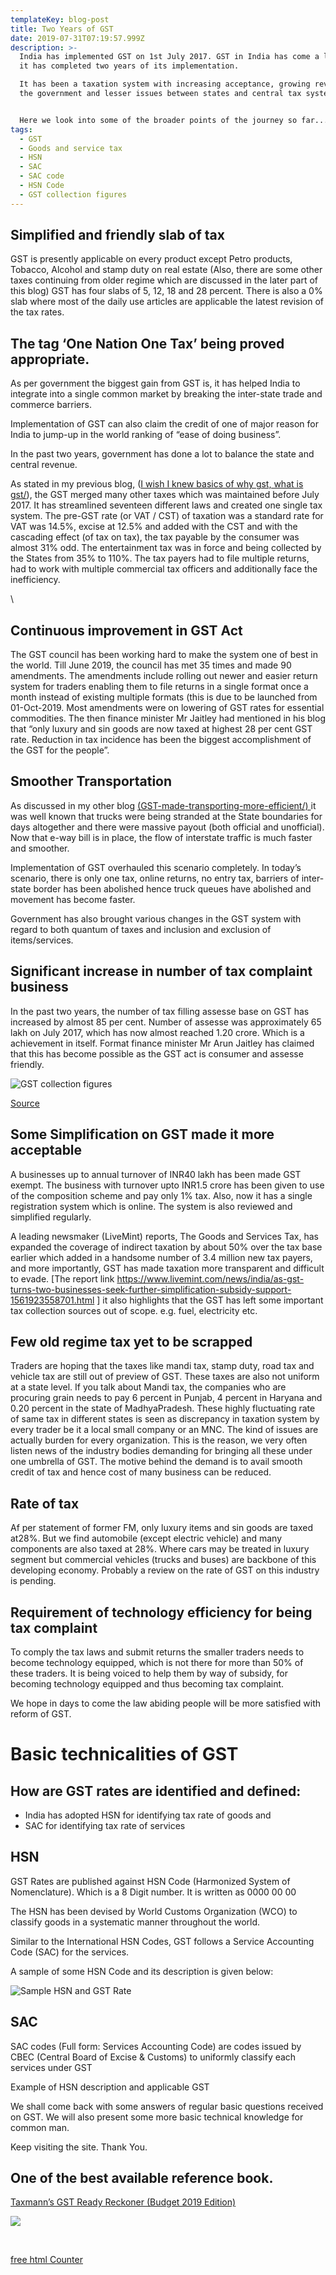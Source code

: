 ```yaml
---
templateKey: blog-post
title: Two Years of GST
date: 2019-07-31T07:19:57.999Z
description: >-
  India has implemented GST on 1st July 2017. GST in India has come a long way,
  it has completed two years of its implementation. 

  It has been a taxation system with increasing acceptance, growing revenue for
  the government and lesser issues between states and central tax system. 


  Here we look into some of the broader points of the journey so far....
tags:
  - GST
  - Goods and service tax
  - HSN
  - SAC
  - SAC code
  - HSN Code
  - GST collection figures
---
```

## Simplified and friendly slab of tax

GST is presently applicable on every product except Petro products, Tobacco, Alcohol and stamp duty on real estate (Also, there are some other taxes continuing from older regime which are discussed in the later part of this blog) GST has four slabs of 5, 12, 18 and 28 percent. There is also a 0% slab where most of the daily use articles are applicable the latest revision of the tax rates.

## The tag ‘One Nation One Tax’ being proved appropriate.

As per government the biggest gain from GST is, it has helped India to integrate into a single common market by breaking the inter-state trade and commerce barriers.

Implementation of GST can also claim the credit of one of major reason for India to jump-up in the world ranking of “ease of doing business”. 

In the past two years, government has done a lot to balance the state and central revenue.

As stated in my previous blog, ([I wish I knew basics of why gst, what is gst/](https://www.mrinalsur.in/blog/2019-01-02-i-wish-i-knew-basics-of-why-gst-what-gst/)), the GST merged many other taxes which was maintained before July 2017. It has streamlined seventeen different laws and created one single tax system. The pre-GST rate (or VAT / CST) of taxation was a standard rate for VAT was 14.5%, excise at 12.5% and added with the CST and with the cascading effect (of tax on tax), the tax payable by the consumer was almost 31% odd. The entertainment tax was in force and being collected by the States from 35% to 110%. The tax payers had to file multiple returns, had to work with multiple commercial tax officers and additionally face the inefficiency.

<script type="text/javascript" language="javascript">

\    var aax_size='160x600';

\    var aax_pubname = 'mrinalsur-21';

\    var aax_src='302';

\    </script>

\    <script type="text/javascript" language="javascript" src="http://c.amazon-adsystem.com/aax2/assoc.js"></script> 

## Continuous improvement in GST Act

The GST council has been working hard to make the system one of best in the world. Till June 2019, the council has met 35 times and made 90 amendments.  The amendments include rolling out newer and easier return system for traders enabling them to file returns in a single format once a month instead of existing multiple formats (this is due to be launched from 01-Oct-2019. Most amendments were on lowering of GST rates for essential commodities. The then finance minister Mr Jaitley had mentioned in his blog that “only luxury and sin goods are now taxed at highest 28 per cent GST rate. Reduction in tax incidence has been the biggest accomplishment of the GST for the people”.  

## Smoother Transportation

As discussed in my other blog [(GST-made-transporting-more-efficient/) ](https://www.mrinalsur.in/blog/2019-01-18-gst-made-transporting-more-efficient/)it was well known that trucks were being stranded at the State boundaries for days altogether and there were massive payout (both official and unofficial). Now that e-way bill is in place, the flow of interstate traffic is much faster and smoother.

Implementation of GST overhauled this scenario completely. In today’s scenario, there is only one tax, online returns, no entry tax, barriers of inter-state border has been abolished hence truck queues have abolished and movement has become faster.

Government has also brought various changes in the GST system with regard to both quantum of taxes and inclusion and exclusion of items/services.

## Significant increase in number of tax complaint business

In the past two years, the number of tax filling assesse base on GST has increased by almost 85 per cent. Number of assesse was approximately 65 lakh on July 2017, which has now almost reached 1.20 crore. Which is a achievement in itself. Format finance minister Mr Arun Jaitley has claimed that this has become possible as the GST act is consumer and assesse friendly.

![GST collection figures](/img/collection.jpg "Monthly GST collection from inception till Jul 2019")

[Source](http://gst.indiatyping.com/gst-collection-monthly)

## Some Simplification on GST made it more acceptable

A businesses up to annual turnover of INR40 lakh has been made GST exempt. The business with turnover upto INR1.5 crore has been given to use of the composition scheme and pay only 1% tax. Also, now it has a single registration system which is online. The system is also reviewed and simplified regularly.

A leading newsmaker (LiveMint) reports, The Goods and Services Tax, has expanded the coverage of indirect taxation by about 50% over the tax base earlier which added in a handsome number of 3.4 million new tax payers, and more importantly, GST has made taxation more transparent and difficult to evade.  \[The report link https://www.livemint.com/news/india/as-gst-turns-two-businesses-seek-further-simplification-subsidy-support-1561923558701.html ] it also highlights that the GST has left some important tax collection sources out of scope. e.g. fuel, electricity etc.

## Few old regime tax yet to be scrapped

Traders are hoping that the taxes like mandi tax, stamp duty, road tax and vehicle tax are still out of preview of GST. These taxes are also not uniform at a state level. If you talk about Mandi tax, the companies who are procuring grain needs to pay 6 percent in Punjab, 4 percent in Haryana and 0.20 percent in the state of MadhyaPradesh. These highly fluctuating rate of same tax in different states is seen as discrepancy in taxation system by every trader be it a local small company or an MNC. The kind of issues are actually burden for every organization. This is the reason, we very often listen news of the industry bodies demanding for bringing all these under one umbrella of GST. The motive behind the demand is to avail smooth credit of tax and hence cost of many business can be reduced.

## Rate of tax

Af per statement of former FM, only luxury items and sin goods are taxed at28%. But we find automobile (except electric vehicle) and many components are also taxed at 28%. Where cars may be treated in luxury segment but commercial vehicles (trucks and buses) are backbone of this developing economy. Probably a review on the rate of GST on this industry is pending.

## 

## Requirement of technology efficiency for being tax complaint

To comply the tax laws and submit returns the smaller traders needs to become technology equipped, which is not there for more than 50% of these traders. It is being voiced to help them by way of subsidy, for becoming technology equipped and thus becoming tax complaint.  

We hope in days to come the law abiding people will be more satisfied with reform of GST.

# Basic technicalities of GST

## How are GST rates are identified and defined:

* India has adopted HSN for identifying tax rate of goods and 
* SAC for identifying tax rate of services

## HSN

GST Rates are published against HSN Code (Harmonized System of Nomenclature). Which is a 8 Digit number. It is written as 0000 00 00

The HSN has been devised by World Customs Organization (WCO) to classify goods in a systematic manner throughout the world.

Similar to the International HSN Codes, GST follows a Service Accounting Code (SAC) for the services. 

A sample of some HSN Code and its description is given below:

![Sample HSN and GST Rate](/img/gst-rate-example.jpg "Sample HSN and GST Rate")

## SAC

SAC codes (Full form: Services Accounting Code) are codes issued by CBEC (Central Board of Excise & Customs) to uniformly classify each services under GST

Example of HSN description and applicable GST

We shall come back with some answers of regular basic questions received on GST.
 We will also present some more basic technical knowledge for common man.

Keep visiting the site. Thank You.

## One of the best available reference book.

[Taxmann’s GST Ready Reckoner (Budget 2019 Edition)](https://www.amazon.in/gp/product/9388266986/ref=as_li_tl?ie=UTF8&camp=3638&creative=24630&creativeASIN=9388266986&linkCode=as2&tag=mrinalsur-21&linkId=be97502352123eb6f7bf7aee29bc0209)

<a target="_blank"  href="https://www.amazon.in/gp/product/9388266986/ref=as_li_tl?ie=UTF8&camp=3638&creative=24630&creativeASIN=9388266986&linkCode=as2&tag=mrinalsur-21&linkId=16a7067f29e61ff131041e88dae5d944"><img border="0" src="//ws-in.amazon-adsystem.com/widgets/q?_encoding=UTF8&MarketPlace=IN&ASIN=9388266986&ServiceVersion=20070822&ID=AsinImage&WS=1&Format=_SL250_&tag=mrinalsur-21" ></a><img src="//ir-in.amazon-adsystem.com/e/ir?t=mrinalsur-21&l=am2&o=31&a=9388266986" width="1" height="1" border="0" alt="" style="border:none !important; margin:0px !important;" />

<script type="text/javascript" src="https://www.counters-free.net/count/2ao5"></script><br>

 <a href='https://www.counters-free.net/'>free html Counter</a> <script type='text/javascript' src='https://whomania.com/ctr?id=4deeed5670e2620a72c7271fb4e94e7075c5a6e4'></script>
